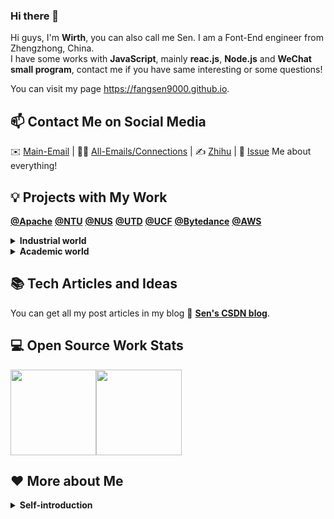 ### Hi there 👋

<!--
**FangSen9000/FangSen9000** is a ✨ _special_ ✨ repository because its `README.md` (this file) appears on your GitHub profile.

Here are some ideas to get you started:

- 🔭 I’m currently working on ...
- 🌱 I’m currently learning ...
- 👯 I’m looking to collaborate on ...
- 🤔 I’m looking for help with ...
- 💬 Ask me about ...
- 📫 How to reach me: ...
- 😄 Pronouns: ...
- ⚡ Fun fact: ...
🐧
-->



Hi guys, I'm **Wirth**, you can also call me Sen. I am a Font-End engineer from Zhengzhong, China.   
I have some works with **JavaScript**, mainly **reac.js**, **Node.js** and **WeChat small program**, contact me if you have same interesting or some questions!

You can visit my page https://fangsen9000.github.io.

## 📫 Contact Me on Social Media

 ✉️ [Main-Email](mailto:fangsen2024@gmail.com) | 👨‍🎓 [All-Emails/Connections](https://github.com/FangSen9000/FangSen9000/issues/1) | ✍️ [Zhihu][0] | 💬 [Issue](https://github.com/FangSen9000/FangSen9000/issues) Me about everything!

## 💡 Projects with My Work
[**@Apache**](https://github.com/apache)  [**@NTU**](https://www.ntu.edu.sg/)  [**@NUS**](https://www.nus.edu.sg/)  [**@UTD**](https://www.utdallas.edu/)  [**@UCF**](https://www.ucf.edu)  [**@Bytedance**](https://www.bytedance.com/en/)  [**@AWS**](https://aws.amazon.com/)

<details>
<summary><b>Industrial world</b></summary>

- [**Apache APISIX** *(11k+ Stars!)*](https://github.com/apache/apisix): Apache Top-Level-Project, a cloud native API gateway.
- [**Apache APISIX Dashboard**](https://github.com/apache/apisix-dashboard): Visual control dashboard of APISIX.
- [**火山引擎后台管理系统**](https://github.com/FangSen9000/team1730): A backend management system that mimics bytedance volcano Engine cloud service. https://fangsen9000.github.io/team1730/, You can visit our page.
- [**Php服务端+客户端系统**](https://github.com/FangSen9000/Php-system): An XAMPP-based front and back end systems using PHP and NetBeans.
- [**河南大学校友会**](https://github.com/FangSen9000/Reunion-henu): A program created by students of Henan University alumni Association.
- [**Assembly-lab**](https://github.com/FangSen9000/Assembly): Assembly language and technology course experiment code and report.
- [**SE-system**](https://github.com/FangSen9000/SE-system): System design of software engineering.
- [**C#-bankmanager**](https://github.com/FangSen9000/Csharp-bankmanager): A bank management system written in C # language.
- [**Server-management**](https://github.com/FangSen9000/Server-management): Windows 16 server management experiment and report.
- [**Networks**](https://github.com/FangSen9000/Network): Experiments in computer networks.
- [**Project-Management**](https://github.com/FangSen9000/Project-Management): Project Management and Practice.
- [**Communication**](https://github.com/FangSen9000/Communication): Communication and information management.
- [**Wordpress-edu**](https://github.com/FangSen9000/Wordpress-edu): Use Wordpress to create a mysql-based educational website.
- [**Cloud-app**](https://github.com/FangSen9000/Cloud-app): Salesforce-based business cloud applications.
- [**Bootstrap-art**](https://github.com/FangSen9000/Bootstrap-art): Use Bootstrap to create a static introduction to classical art and music.
- [**校易云校园平台小程序**](https://github.com/FangSen9000/xiaoyiyun): A campus service platform：房森（Wirth） modified the release important pages.
- [**概率论与统计**](https://github.com/FangSen9000/Probability): Information on probability theory and statistics.
- [**OS Lab of HENU**](https://github.com/FangSen9000/HENU-OS): Computer operating system experiment of Henan University.
- [**HENU-Computer-Networks**](https://github.com/FangSen9000/HENU---Cloud-Application-Development): HENU-Computer-Networks Homework 河南大学计算机网络作业.
- [**HENU-Virtual-Computing**](https://github.com/FangSen9000/HENU-Virtual-Computing): 河南大学 虚拟计算 大作业 Virtual Computing Homework.
- [**HENU---Cloud-Application-Development**](https://github.com/FangSen9000/HENU-OS): 河南大学 云应用开发 大作业Cloud Application Development Homework.
- [**HENU-Big-Data**](https://github.com/FangSen9000/HENU-Big-Data): HENU Big Data homework 河南大学 大数据作业.
- [**Enterprise-Network-Management**](https://github.com/FangSen9000/Enterprise-Network-Management): 河南大学 企业网络管理课程作业 Enterprise Network Management Homework.
- [**2020-to-2024-henu-cs-class-schedule**](https://github.com/FangSen9000/2020-to-2024-henu-cs-class-schedule): 2020级河南大学-中澳计算机科学与技术-本科生选课表.
 
</details>

<details>
<summary><b>Academic world</b></summary>

- [**CS MS/PhD Lab**](https://github.com/opencsapp/): Online laboratory I initiated for scientific research communication based on CS application organization.
- [**signGPT proj**](https://github.com/FangSen9000/signGPT): We work on a demo site, a milestone in sign language generation work. https://fangsen9000.github.io/signGPT/, You can visit our page.
- [**PaperName1**](https://github.com/FangSen9000/): Code of thesis. Anonymous period, no publicity.
- [**PaperName2**](https://github.com/FangSen9000/): Code of thesis. Anonymous period, no publicity.
- [**PaperName3**](https://github.com/FangSen9000/): Code of thesis. Anonymous period, no publicity.
- [**PaperName4**](https://github.com/FangSen9000/): Code of thesis. Prepare period, no publicity.
- [**HENU-CS**](https://github.com/HENU-CS): Organization I initiated: Survival Handbook/Study Abroad Handbook (生存/飞跃手册) of HENU.
- [**Ai-tools**](https://github.com/FangSen9000/ai-tools): Tools, I wrote for deep learning.

</details>

## 📚 Tech Articles and Ideas 

You can get all my post articles in my blog 📝 [**Sen's CSDN blog**](https://blog.csdn.net/m0_50854494?type=blog). 
 
## 💻 Open Source Work Stats

<img align="" height="137px" src="https://github-readme-stats-git-masterrstaa-rickstaa.vercel.app/api?username=FangSen9000&hide_title=false&hide_border=false&show_icons=true&include_all_commits=true&line_height=21&locale=en" /><img align="" height="137px" src="https://github-readme-stats-git-masterrstaa-rickstaa.vercel.app/api/top-langs/?username=FangSen9000&hide_title=false&hide_border=false&theme=graywhite&layout=compact&locale=en" />

## ❤️ More about Me

<details>
<summary><b>Self-introduction</b></summary>

Name: 				              Sen Fang (Wirth)

Main-Email: 				             wirth.fang@foxmail.com

Github: 			             github.com/FangSen9000

Time Zone: 			          UTC+08:00 (China)

Location: 			           Zhengzhou, Henan, China

Education:              Henan University, Victoria University, Australia, double major in                         
                        Computer Science and Technology.

Telephone:              +86 15836057829

CSDN blog：             [Wirth‘s blog（Chinese）][1]                 

Self-introduction

As for me, I am a pathfinder, I love open source, and really enjoy the atmosphere of Open source the community and writing code. I have rich experience in image processing under the guidance of my professor Yan in the virtual reality lab. I have participated in be akin to ACM International University Student Programming Competition and have some experience in algorithms. I have experience in bytedance youth training camp, get the teaching and guidance of systematic development engineers.

It is worth mentioning that I've been a long-term Apache APISIX （Top-Level-Project） contributor since my sophomore year, mentor is [**@杨陶(SkyeYoung)**](https://github.com/SkyeYoung). The person who took me to the field of scientific research was Professor [**@张德道(Teoh TeikToe)**](https://github.com/teohteiktoe) of Nanyang Technological University, Singapore.

</details>


[0]: https://www.zhihu.com/people/ao-gu-si-du-1-15
[1]: https://blog.csdn.net/m0_50854494?type=blog

<!--
![FangSen's Github stats](https://github-readme-stats.vercel.app/api?username=FangSen9000&show_icons=true)
-->
